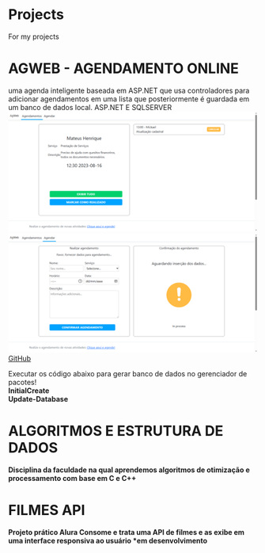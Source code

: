 # Projects
For my projects

# AGWEB - AGENDAMENTO ONLINE
uma agenda inteligente baseada em ASP.NET que usa controladores para adicionar agendamentos em uma lista que posteriormente é guardada em um banco de dados local.
ASP.NET E SQLSERVER<br>
![Exemplo de imagem](https://github.com/MateusGandi/Projects/blob/main/AgWeb/tela_ag.png)
![Exemplo de imagem](https://github.com/MateusGandi/Projects/blob/main/AgWeb/tela_ag_02.png)<br>
[GitHub](http://mateusgandi-001-site1.atempurl.com/)

Executar os código abaixo para gerar banco de dados no gerenciador de pacotes!<br>
<b>InitialCreate<br>
Update-Database

# ALGORITMOS E ESTRUTURA DE DADOS
Disciplina da faculdade na qual aprendemos algoritmos de otimização e processamento com base em C e C++

# FILMES API
Projeto prático Alura 
Consome e trata uma API de filmes e as exibe em uma interface responsiva ao usuário
*em desenvolvimento
